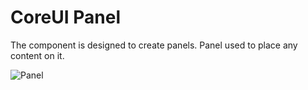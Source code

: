 CoreUI Panel
============

The component is designed to create panels.
Panel used to place any content on it.


![Panel](https://raw.githubusercontent.com/shabuninil/combine/master/examples/panel/preview.png) 